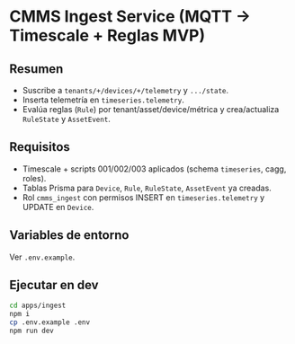 # CMMS Ingest Service (MQTT → Timescale + Reglas MVP)

## Resumen
- Suscribe a `tenants/+/devices/+/telemetry` y `.../state`.
- Inserta telemetría en `timeseries.telemetry`.
- Evalúa reglas (`Rule`) por tenant/asset/device/métrica y crea/actualiza `RuleState` y `AssetEvent`.

## Requisitos
- Timescale + scripts 001/002/003 aplicados (schema `timeseries`, cagg, roles).
- Tablas Prisma para `Device`, `Rule`, `RuleState`, `AssetEvent` ya creadas.
- Rol `cmms_ingest` con permisos INSERT en `timeseries.telemetry` y UPDATE en `Device`.

## Variables de entorno
Ver `.env.example`.

## Ejecutar en dev
```bash
cd apps/ingest
npm i
cp .env.example .env
npm run dev